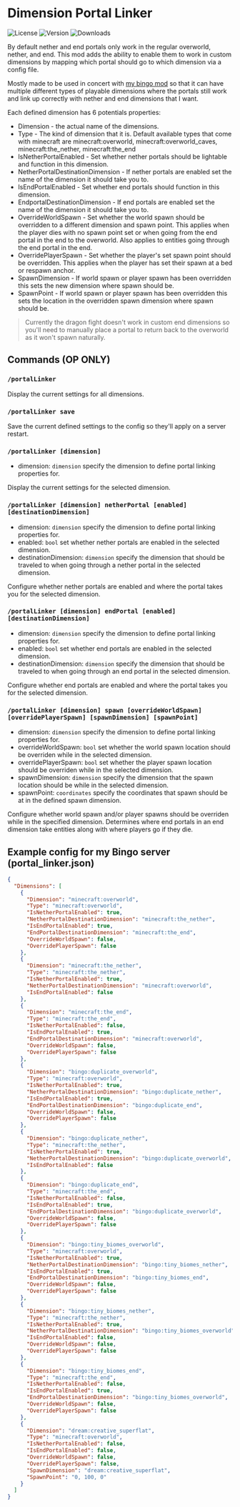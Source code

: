 # Dimension Portal Linker

![License](https://img.shields.io/github/license/Encrypted-Thoughts/DimensionPortalLinker)
![Version](https://img.shields.io/github/v/tag/Encrypted-Thoughts/DimensionPortalLinker)
![Downloads](https://img.shields.io/github/downloads/Encrypted-Thoughts/DimensionPortalLinker/total)

By default nether and end portals only work in the regular overworld, nether, and end. 
This mod adds the ability to enable them to work in custom dimensions by mapping which portal should go to which dimension via a config file.

Mostly made to be used in concert with [my bingo mod](https://github.com/Encrypted-Thoughts/DidSomeoneSayBingo) so that it can have multiple different types of playable dimensions where the portals still work and link up correctly with nether and end dimensions that I want.

Each defined dimension has 6 potentials properties:
- Dimension - the actual name of the dimensions.
- Type - The kind of dimension that it is. Default available types that come with minecraft are minecraft:overworld, minecraft:overworld_caves, minecraft:the_nether, minecraft:the_end
- IsNetherPortalEnabled - Set whether nether portals should be lightable and function in this dimension.
- NetherPortalDestinationDimension - If nether portals are enabled set the name of the dimension it should take you to.
- IsEndPortalEnabled - Set whether end portals should function in this dimension.
- EndportalDestinationDimension - If end portals are enabled set the name of the dimension it should take you to.
- OverrideWorldSpawn - Set whether the world spawn should be overridden to a different dimension and spawn point. This applies when the player dies with no spawn point set or when going from the end portal in the end to the overworld. Also applies to entities going through the end portal in the end.
- OverridePlayerSpawn - Set whether the player's set spawn point should be overridden. This applies when the player has set their spawn at a bed or respawn anchor.
- SpawnDimension - If world spawn or player spawn has been overridden this sets the new dimension where spawn should be.
- SpawnPoint - If world spawn or player spawn has been overridden this sets the location in the overridden spawn dimension where spawn should be.

> Currently the dragon fight doesn't work in custom end dimensions so you'll need to manually place a portal to return back to the overworld as it won't spawn naturally.

## Commands (OP ONLY)

### `/portalLinker`

Display the current settings for all dimensions.

### `/portalLinker save`

Save the current defined settings to the config so they'll apply on a server restart.

### `/portalLinker [dimension]`

- dimension: `dimension` specify the dimension to define portal linking properties for.

Display the current settings for the selected dimension.

### `/portalLinker [dimension] netherPortal [enabled] [destinationDimension]`

- dimension: `dimension` specify the dimension to define portal linking properties for.
- enabled: `bool` set whether nether portals are enabled in the selected dimension.
- destinationDimension: `dimension` specify the dimension that should be traveled to when going through a nether portal in the selected dimension.

Configure whether nether portals are enabled and where the portal takes you for the selected dimension.

### `/portalLinker [dimension] endPortal [enabled] [destinationDimension]`

- dimension: `dimension` specify the dimension to define portal linking properties for.
- enabled: `bool` set whether end portals are enabled in the selected dimension.
- destinationDimension: `dimension` specify the dimension that should be traveled to when going through an end portal in the selected dimension.

Configure whether end portals are enabled and where the portal takes you for the selected dimension.

### `/portalLinker [dimension] spawn [overrideWorldSpawn] [overridePlayerSpawn] [spawnDimension] [spawnPoint]`

- dimension: `dimension` specify the dimension to define portal linking properties for.
- overrideWorldSpawn: `bool` set whether the world spawn location should be overriden while in the selected dimension.
- overridePlayerSpawn: `bool` set whether the player spawn location should be overriden while in the selected dimension.
- spawnDimension: `dimension` specify the dimension that the spawn location should be while in the selected dimension.
- spawnPoint: `coordinates` specify the coordinates that spawn should be at in the defined spawn dimension.

Configure whether world spawn and/or player spawns should be overriden while in the specified dimension. Determines where end portals in an end dimension take entities along with where players go if they die.

## Example config for my Bingo server (portal_linker.json)
```json
{
  "Dimensions": [
    {
      "Dimension": "minecraft:overworld",
      "Type": "minecraft:overworld",
      "IsNetherPortalEnabled": true,
      "NetherPortalDestinationDimension": "minecraft:the_nether",
      "IsEndPortalEnabled": true,
      "EndPortalDestinationDimension": "minecraft:the_end",
      "OverrideWorldSpawn": false,
      "OverridePlayerSpawn": false
    },
    {
      "Dimension": "minecraft:the_nether",
      "Type": "minecraft:the_nether",
      "IsNetherPortalEnabled": true,
      "NetherPortalDestinationDimension": "minecraft:overworld",
      "IsEndPortalEnabled": false
    },
    {
      "Dimension": "minecraft:the_end",
      "Type": "minecraft:the_end",
      "IsNetherPortalEnabled": false,
      "IsEndPortalEnabled": true,
      "EndPortalDestinationDimension": "minecraft:overworld",
      "OverrideWorldSpawn": false,
      "OverridePlayerSpawn": false
    },
    {
      "Dimension": "bingo:duplicate_overworld",
      "Type": "minecraft:overworld",
      "IsNetherPortalEnabled": true,
      "NetherPortalDestinationDimension": "bingo:duplicate_nether",
      "IsEndPortalEnabled": true,
      "EndPortalDestinationDimension": "bingo:duplicate_end",
      "OverrideWorldSpawn": false,
      "OverridePlayerSpawn": false
    },
    {
      "Dimension": "bingo:duplicate_nether",
      "Type": "minecraft:the_nether",
      "IsNetherPortalEnabled": true,
      "NetherPortalDestinationDimension": "bingo:duplicate_overworld",
      "IsEndPortalEnabled": false
    },
    {
      "Dimension": "bingo:duplicate_end",
      "Type": "minecraft:the_end",
      "IsNetherPortalEnabled": false,
      "IsEndPortalEnabled": true,
      "EndPortalDestinationDimension": "bingo:duplicate_overworld",
      "OverrideWorldSpawn": false,
      "OverridePlayerSpawn": false
    },
    {
      "Dimension": "bingo:tiny_biomes_overworld",
      "Type": "minecraft:overworld",
      "IsNetherPortalEnabled": true,
      "NetherPortalDestinationDimension": "bingo:tiny_biomes_nether",
      "IsEndPortalEnabled": true,
      "EndPortalDestinationDimension": "bingo:tiny_biomes_end",
      "OverrideWorldSpawn": false,
      "OverridePlayerSpawn": false
    },
    {
      "Dimension": "bingo:tiny_biomes_nether",
      "Type": "minecraft:the_nether",
      "IsNetherPortalEnabled": true,
      "NetherPortalDestinationDimension": "bingo:tiny_biomes_overworld",
      "IsEndPortalEnabled": false,
      "OverrideWorldSpawn": false,
      "OverridePlayerSpawn": false
    },
    {
      "Dimension": "bingo:tiny_biomes_end",
      "Type": "minecraft:the_end",
      "IsNetherPortalEnabled": false,
      "IsEndPortalEnabled": true,
      "EndPortalDestinationDimension": "bingo:tiny_biomes_overworld",
      "OverrideWorldSpawn": false,
      "OverridePlayerSpawn": false
    },
    {
      "Dimension": "dream:creative_superflat",
      "Type": "minecraft:overworld",
      "IsNetherPortalEnabled": false,
      "IsEndPortalEnabled": false,
      "OverrideWorldSpawn": false,
      "OverridePlayerSpawn": false,
      "SpawnDimension": "dream:creative_superflat",
      "SpawnPoint": "0, 100, 0"
    }
  ]
}
```
